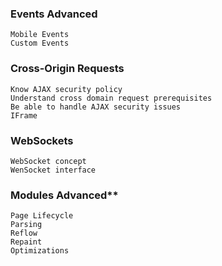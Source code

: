 ### Events Advanced  
	Mobile Events  
	Custom Events

### Cross-Origin Requests  
	Know AJAX security policy  
	Understand cross domain request prerequisites  
	Be able to handle AJAX security issues  
	IFrame

### WebSockets  
	WebSocket concept  
	WenSocket interface

### Modules Advanced**
	Page Lifecycle  
	Parsing  
	Reflow  
	Repaint  
	Optimizations